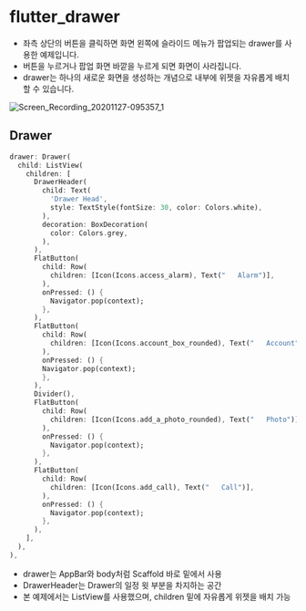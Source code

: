 # flutter_drawer

- 좌측 상단의 버튼을 클릭하면 화면 왼쪽에 슬라이드 메뉴가 팝업되는 drawer를 사용한 예제입니다.
- 버튼을 누르거나 팝업 화면 바깥을 누르게 되면 화면이 사라집니다.
- drawer는 하나의 새로운 화면을 생성하는 개념으로 내부에 위젯을 자유롭게 배치할 수 있습니다.

![Screen_Recording_20201127-095357_1](https://user-images.githubusercontent.com/46275549/100400229-1bd4ea00-3099-11eb-9a8b-88eab6ee5a6f.gif)

## Drawer
~~~dart
drawer: Drawer(
  child: ListView(
    children: [
      DrawerHeader(
        child: Text(
          'Drawer Head',
          style: TextStyle(fontSize: 30, color: Colors.white),
        ),
        decoration: BoxDecoration(
          color: Colors.grey,
        ),
      ),
      FlatButton(
        child: Row(
          children: [Icon(Icons.access_alarm), Text("   Alarm")],
        ),
        onPressed: () {
          Navigator.pop(context);
        },
      ),
      FlatButton(
        child: Row(
          children: [Icon(Icons.account_box_rounded), Text("   Account")],
        ),
        onPressed: () {
        Navigator.pop(context);
        },
      ),
      Divider(),
      FlatButton(
        child: Row(
          children: [Icon(Icons.add_a_photo_rounded), Text("   Photo")],
        ),
        onPressed: () {
          Navigator.pop(context);
        },
      ),
      FlatButton(
        child: Row(
          children: [Icon(Icons.add_call), Text("   Call")],
        ),
        onPressed: () {
          Navigator.pop(context);
        },
      ),
    ],
  ),
),
~~~
- drawer는 AppBar와 body처럼 Scaffold 바로 밑에서 사용
- DrawerHeader는 Drawer의 일정 윗 부분을 차지하는 공간
- 본 예제에서는 ListView를 사용했으며, children 밑에 자유롭게 위젯을 배치 가능